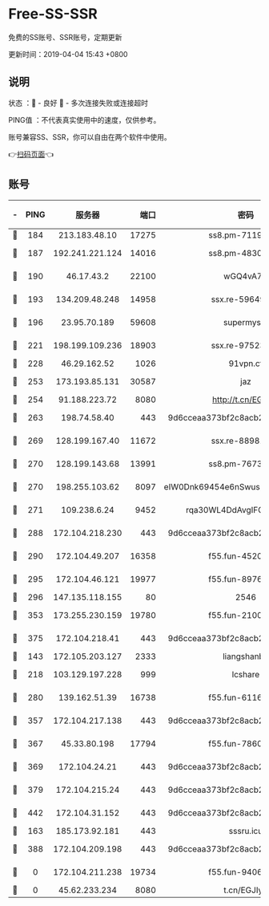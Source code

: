# Free-SS-SSR

免费的SS账号、SSR账号，定期更新

更新时间：2019-04-04 15:43 +0800

## 说明

状态     ：🙂 - 良好 🙁 - 多次连接失败或连接超时

PING值   ：不代表真实使用中的速度，仅供参考。

账号兼容SS、SSR，你可以自由在两个软件中使用。

👉[扫码页面](https://liesauer.github.io/Free-SS-SSR/)👈

## 账号

|-|PING|服务器|端口|密码|加密方式|区域|
|:----:|:----:|:-----:|-----:|:----:|:----:|:----:|
|🙂|184|213.183.48.10|17275|ss8.pm-71196894|rc4-md5|RU|
|🙂|187|192.241.221.124|14016|ss8.pm-48308241|aes-256-cfb|US|
|🙂|190|46.17.43.2|22100|wGQ4vA7D|aes-256-gcm|RU|
|🙂|193|134.209.48.248|14958|ssx.re-59649668|aes-256-cfb|US|
|🙂|196|23.95.70.189|59608|supermyssr|chacha20-ietf|US|
|🙂|221|198.199.109.236|18903|ssx.re-97523420|aes-256-cfb|US|
|🙂|228|46.29.162.52|1026|91vpn.cf|rc4-md5|RU|
|🙂|253|173.193.85.131|30587|jaz|aes-256-cfb|US|
|🙂|254|91.188.223.72|8080|http://t.cn/EGJIyrl|rc4-md5|RU|
|🙂|263|198.74.58.40|443|9d6cceaa373bf2c8acb22e60b6a58be6|aes-256-cfb|US|
|🙂|269|128.199.167.40|11672|ssx.re-88981632|aes-256-cfb|SG|
|🙂|270|128.199.143.68|13991|ss8.pm-76732663|aes-256-cfb|SG|
|🙂|270|198.255.103.62|8097|eIW0Dnk69454e6nSwuspv9DmS201tQ0D|aes-256-cfb|US|
|🙂|271|109.238.6.24|9452|rqa30WL4DdAvgIFG6Fs3znzTa|aes-256-cfb|FR|
|🙂|288|172.104.218.230|443|9d6cceaa373bf2c8acb22e60b6a58be6|aes-256-cfb|US|
|🙂|290|172.104.49.207|16358|f55.fun-45202305|aes-256-cfb|SG|
|🙂|295|172.104.46.121|19977|f55.fun-89761630|aes-256-cfb|SG|
|🙂|296|147.135.118.155|80|2546|chacha20|US|
|🙂|353|173.255.230.159|19780|f55.fun-21003083|aes-256-cfb|US|
|🙂|375|172.104.218.41|443|9d6cceaa373bf2c8acb22e60b6a58be6|aes-256-cfb|US|
|🙂|143|172.105.203.127|2333|liangshanbo|chacha20|JP|
|🙂|218|103.129.197.228|999|lcshare|aes-256-cfb|US|
|🙂|280|139.162.51.39|16738|f55.fun-61163732|aes-256-cfb|SG|
|🙂|357|172.104.217.138|443|9d6cceaa373bf2c8acb22e60b6a58be6|aes-256-cfb|US|
|🙂|367|45.33.80.198|17794|f55.fun-78601167|aes-256-cfb|US|
|🙂|369|172.104.24.21|443|9d6cceaa373bf2c8acb22e60b6a58be6|aes-256-cfb|US|
|🙂|379|172.104.215.24|443|9d6cceaa373bf2c8acb22e60b6a58be6|aes-256-cfb|US|
|🙂|442|172.104.31.152|443|9d6cceaa373bf2c8acb22e60b6a58be6|aes-256-cfb|US|
|🙁|163|185.173.92.181|443|sssru.icu|rc4-md5|RU|
|🙁|388|172.104.209.198|443|9d6cceaa373bf2c8acb22e60b6a58be6|aes-256-cfb|US|
|🙁|0|172.104.211.238|19734|f55.fun-94065686|aes-256-cfb|US|
|🙁|0|45.62.233.234|8080|t.cn/EGJIyrl|rc4-md5|CA|
